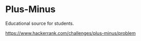 # Plus-Minus
Educational source for students.

https://www.hackerrank.com/challenges/plus-minus/problem
